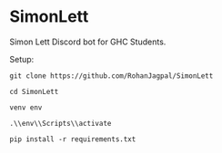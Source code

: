 # SimonLett
Simon Lett Discord bot for GHC Students.

Setup:

`git clone https://github.com/RohanJagpal/SimonLett`

`cd SimonLett`

`venv env`

`.\\env\\Scripts\\activate`

`pip install -r requirements.txt`
